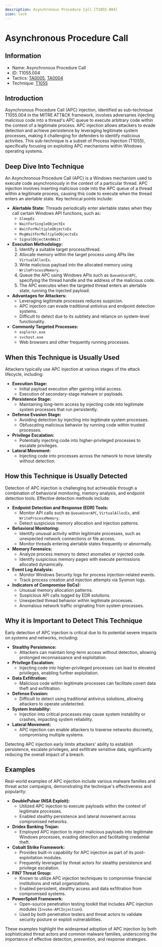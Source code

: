 ```yaml
---
description: Asynchronous Procedure Call [T1055.004]
icon: lock
---
```


# Asynchronous Procedure Call

## Information

- Name: Asynchronous Procedure Call
- ID: T1055.004
- Tactics: [TA0005](../TA0005/TA0005.md), [TA0004](../TA0004/TA0004.md)
- Technique: [T1055](T1055.md)

## Introduction

Asynchronous Procedure Call (APC) injection, identified as sub-technique T1055.004 in the MITRE ATT\&CK framework, involves adversaries injecting malicious code into a thread's APC queue to execute arbitrary code within the context of a legitimate process. APC injection allows attackers to evade detection and achieve persistence by leveraging legitimate system processes, making it challenging for defenders to identify malicious activities. This sub-technique is a subset of Process Injection (T1055), specifically focusing on exploiting APC mechanisms within Windows operating systems.

## Deep Dive Into Technique

An Asynchronous Procedure Call (APC) is a Windows mechanism used to execute code asynchronously in the context of a particular thread. APC injection involves inserting malicious code into the APC queue of a thread within a legitimate process, causing this code to execute when the thread enters an alertable state. Key technical points include:

- **Alertable State:** Threads periodically enter alertable states when they call certain Windows API functions, such as:
  - `SleepEx`
  - `WaitForSingleObjectEx`
  - `WaitForMultipleObjectsEx`
  - `MsgWaitForMultipleObjectsEx`
  - `SignalObjectAndWait`
- **Execution Methodology:**
  1. Identify a suitable target process/thread.
  2. Allocate memory within the target process using APIs like `VirtualAllocEx`.
  3. Write malicious payload into the allocated memory using `WriteProcessMemory`.
  4. Queue the APC using Windows APIs such as `QueueUserAPC`, specifying the thread handle and the address of the malicious code.
  5. The APC executes when the targeted thread enters an alertable state, running the injected payload.
- **Advantages for Attackers:**
  - Leveraging legitimate processes reduces suspicion.
  - APC injection can evade traditional antivirus and endpoint detection systems.
  - Difficult to detect due to its subtlety and reliance on system-level functionality.
- **Commonly Targeted Processes:**
  - `explorer.exe`
  - `svchost.exe`
  - Web browsers and other frequently running processes.

## When this Technique is Usually Used

Attackers typically use APC injection at various stages of the attack lifecycle, including:

- **Execution Stage:**
  - Initial payload execution after gaining initial access.
  - Execution of secondary-stage malware or payloads.
- **Persistence Stage:**
  - Maintaining long-term access by injecting code into legitimate system processes that run persistently.
- **Defense Evasion Stage:**
  - Avoiding detection by injecting into legitimate system processes.
  - Obfuscating malicious behavior by running code within trusted processes.
- **Privilege Escalation:**
  - Potentially injecting code into higher-privileged processes to escalate privileges.
- **Lateral Movement:**
  - Injecting code into processes across the network to move laterally without detection.

## How this Technique is Usually Detected

Detection of APC injection is challenging but achievable through a combination of behavioral monitoring, memory analysis, and endpoint detection tools. Effective detection methods include:

- **Endpoint Detection and Response (EDR) Tools:**
  - Monitor API calls such as `QueueUserAPC`, `VirtualAllocEx`, and `WriteProcessMemory`.
  - Detect suspicious memory allocation and injection patterns.
- **Behavioral Monitoring:**
  - Identify unusual activity within legitimate processes, such as unexpected network connections or file access.
  - Monitor threads entering alertable states frequently or abnormally.
- **Memory Forensics:**
  - Analyze process memory to detect anomalies or injected code.
  - Identify suspicious memory pages with execute permissions allocated dynamically.
- **Event Log Analysis:**
  - Monitor Windows Security logs for process injection-related events.
  - Track process creation and injection attempts via Sysmon logs.
- **Indicators of Compromise (IoCs):**
  - Unusual memory allocation patterns.
  - Suspicious API calls logged by EDR solutions.
  - Unexpected thread behavior within legitimate processes.
  - Anomalous network traffic originating from system processes.

## Why it is Important to Detect This Technique

Early detection of APC injection is critical due to its potential severe impacts on systems and networks, including:

- **Stealthy Persistence:**
  - Attackers can maintain long-term access without detection, allowing prolonged reconnaissance and exploitation.
- **Privilege Escalation:**
  - Injecting code into higher-privileged processes can lead to elevated privileges, enabling further exploitation.
- **Data Exfiltration:**
  - Malicious code within legitimate processes can facilitate covert data theft and exfiltration.
- **Defense Evasion:**
  - Difficult to detect using traditional antivirus solutions, allowing attackers to operate undetected.
- **System Instability:**
  - Injection into critical processes may cause system instability or crashes, impacting system reliability.
- **Lateral Movement:**
  - APC injection can enable attackers to traverse networks discreetly, compromising multiple systems.

Detecting APC injection early limits attackers' ability to establish persistence, escalate privileges, and exfiltrate sensitive data, significantly reducing the overall impact of a breach.

## Examples

Real-world examples of APC injection include various malware families and threat actor campaigns, demonstrating the technique's effectiveness and popularity:

- **DoublePulsar (NSA Exploit):**
  - Utilized APC injection to execute payloads within the context of legitimate processes.
  - Enabled stealthy persistence and lateral movement across compromised networks.
- **Dridex Banking Trojan:**
  - Employed APC injection to inject malicious payloads into legitimate Windows processes, evading detection and facilitating credential theft.
- **Cobalt Strike Framework:**
  - Provides built-in capability for APC injection as part of its post-exploitation modules.
  - Frequently leveraged by threat actors for stealthy persistence and privilege escalation.
- **FIN7 Threat Group:**
  - Known to utilize APC injection techniques to compromise financial institutions and retail organizations.
  - Enabled persistent, stealthy access and data exfiltration from compromised systems.
- **PowerSploit Framework:**
  - Open-source penetration testing toolkit that includes APC injection modules (`Invoke-APCInjection`).
  - Used by both penetration testers and threat actors to validate security posture or exploit vulnerabilities.

These examples highlight the widespread adoption of APC injection by both sophisticated threat actors and common malware families, underscoring the importance of effective detection, prevention, and response strategies.
